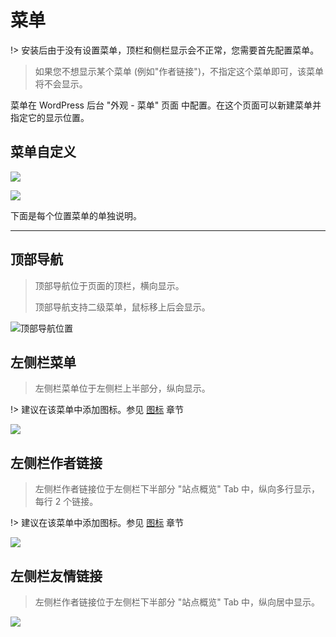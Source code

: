# 菜单

!> 安装后由于没有设置菜单，顶栏和侧栏显示会不正常，您需要首先配置菜单。

> 如果您不想显示某个菜单 (例如"作者链接")，不指定这个菜单即可，该菜单将不会显示。

菜单在 WordPress 后台 "外观 - 菜单" 页面 中配置。在这个页面可以新建菜单并指定它的显示位置。

## 菜单自定义

![](/_media/menu.png)

![](/_media/menu-guide.png)

下面是每个位置菜单的单独说明。

---

## 顶部导航

> 顶部导航位于页面的顶栏，横向显示。
>
> 顶部导航支持二级菜单，鼠标移上后会显示。

![顶部导航位置](/_media/navbar.png)

## 左侧栏菜单

> 左侧栏菜单位于左侧栏上半部分，纵向显示。

!> 建议在该菜单中添加图标。参见 [图标](icon.md) 章节

![](/_media/sidebar.png)

## 左侧栏作者链接

> 左侧栏作者链接位于左侧栏下半部分 "站点概览" Tab 中，纵向多行显示，每行 2 个链接。

!> 建议在该菜单中添加图标。参见 [图标](icon.md) 章节

![](/_media/owner.png)

## 左侧栏友情链接

> 左侧栏作者链接位于左侧栏下半部分 "站点概览" Tab 中，纵向居中显示。

![](/_media/links.png)